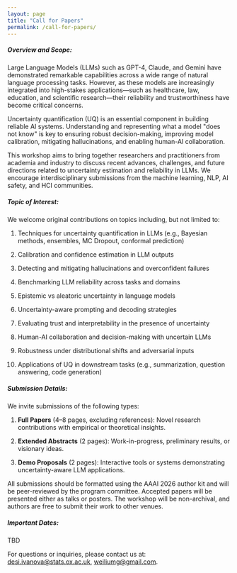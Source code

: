 ```yaml
---
layout: page
title: "Call for Papers"
permalink: /call-for-papers/
---
```


<!-- # Call for Papers -->



##### Overview and Scope: 


Large Language Models (LLMs) such as GPT-4, Claude, and Gemini have demonstrated remarkable capabilities across a wide range of natural language processing tasks. However, as these models are increasingly integrated into high-stakes applications—such as healthcare, law, education, and scientific research—their reliability and trustworthiness have become critical concerns.

Uncertainty quantification (UQ) is an essential component in building reliable AI systems. Understanding and representing what a model "does not know" is key to ensuring robust decision-making, improving model calibration, mitigating hallucinations, and enabling human-AI collaboration.

This workshop aims to bring together researchers and practitioners from academia and industry to discuss recent advances, challenges, and future directions related to uncertainty estimation and reliability in LLMs. We encourage interdisciplinary submissions from the machine learning, NLP, AI safety, and HCI communities.

##### Topic of Interest: 


We welcome original contributions on topics including, but not limited to:

1. Techniques for uncertainty quantification in LLMs (e.g., Bayesian methods, ensembles, MC Dropout, conformal prediction)

1. Calibration and confidence estimation in LLM outputs

1. Detecting and mitigating hallucinations and overconfident failures

1. Benchmarking LLM reliability across tasks and domains

1. Epistemic vs aleatoric uncertainty in language models

1. Uncertainty-aware prompting and decoding strategies

1. Evaluating trust and interpretability in the presence of uncertainty

1. Human-AI collaboration and decision-making with uncertain LLMs

1. Robustness under distributional shifts and adversarial inputs

1. Applications of UQ in downstream tasks (e.g., summarization, question answering, code generation)

##### Submission Details: 


We invite submissions of the following types:

1. **Full Papers** (4–8 pages, excluding references): Novel research contributions with empirical or theoretical insights.

1. **Extended Abstracts** (2 pages): Work-in-progress, preliminary results, or visionary ideas.

1. **Demo Proposals** (2 pages): Interactive tools or systems demonstrating uncertainty-aware LLM applications.

All submissions should be formatted using the AAAI 2026 author kit and will be peer-reviewed by the program committee. Accepted papers will be presented either as talks or posters. The workshop will be non-archival, and authors are free to submit their work to other venues.

##### Important Dates:


TBD


For questions or inquiries, please contact us at: desi.ivanova@stats.ox.ac.uk, weiliumg@gmail.com.





